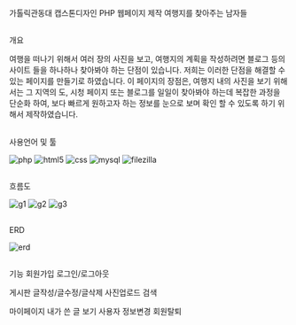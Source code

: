 가톨릭관동대 캡스톤디자인 PHP 웹페이지 제작
여행지를 찾아주는 남자들
##

개요 

여행을 떠나기 위해서 여러 장의 사진을 보고,
여행지의 계획을 작성하려면 블로그 등의 사이트 들을 하나하나 찾아봐야 하는 단점이 있습니다. 
저희는 이러한 단점을 해결할 수 있는 페이지를 만들기로 하였습니다. 
이 페이지의 장점은, 여행지 내의 사진을 보기 위해서는 그 지역의 도, 시청 페이지 또는 블로그를 일일이 찾아봐야 하는데 
복잡한 과정을 단순화 하여, 보다 빠르게 원하고자 하는 정보를 눈으로 보며 확인 할 수 있도록 하기 위해서 제작하였습니다.

##
사용언어 및 툴
<p align="left">
  <img alt="php" src ="https://img.shields.io/badge/php-777BB4.svg?&style=for-the-badge&logo=php&logoColor=white"/>
  <img alt="html5" src="https://img.shields.io/badge/HTML5-E34F26?style=for-the-badge&logo=html5&logoColor=white"/>
  <img alt="css" src="https://img.shields.io/badge/css3-1572B6?style=for-the-badge&logo=css3&logoColor=white"/>
  <img alt="mysql" src="https://img.shields.io/badge/mysql-4479A1.svg?style=for-the-badge&logo=mysql&logoColor=white"/>
  <img alt="filezilla" src="https://img.shields.io/badge/filezilla-BF0000.svg?style=for-the-badge&logo=filezilla&logoColor=black"/>

  
</p>

##
흐름도
<p align="left">
  <img alt="g1" src="https://github.com/user-attachments/assets/a752d76b-335a-47ab-8cde-7bfe0c47aac1"/>
  <img alt="g2" src="https://github.com/user-attachments/assets/4d407c72-f20c-412a-946e-e26215c2596d"/>
  <img alt="g3" src="https://github.com/user-attachments/assets/45a952dc-0b4d-4e77-a998-6ce9e2d992ff"/>
</p>

##
ERD
<p align="left">
  <img alt="erd" src="https://github.com/user-attachments/assets/3dcbe8b0-519a-45c1-934d-c9f7a972abbf"/>
</p>

##
기능
  회원가입
  로그인/로그아웃
  
  게시판
    글작성/글수정/글삭제
    사진업로드
    검색
  
  마이페이지
    내가 쓴 글 보기
    사용자 정보변경
    회원탈퇴
    
  
